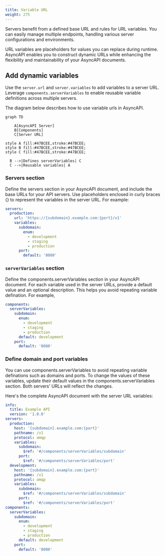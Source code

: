 ```yaml
---
title: Variable URL
weight: 275
---
```


Servers benefit from a defined base URL and rules for URL variables. You can easily manage multiple endpoints, handling various server configurations and environments.

URL variables are placeholders for values you can replace during runtime. AsyncAPI enables you to construct dynamic URLs while enhancing the flexibility and maintainability of your AsyncAPI documents.

## Add dynamic variables

Use the `server.url` and `server.variables` to add variables to a server URL. Leverage `components.serverVariables` to enable reusable variable definitions across multiple servers.

The diagram below describes how to use variable urls in AsyncAPI.

```mermaid
graph TD

    A[AsyncAPI Server]
    B[Components]
    C[Server URL]

style A fill:#47BCEE,stroke:#47BCEE;
style B fill:#47BCEE,stroke:#47BCEE;
style C fill:#47BCEE,stroke:#47BCEE;

  B -->|Defines serverVariables| C
  C -->|Reusable variables| A
```

### Servers section

Define the servers section in your AsyncAPI document, and include the base URLs for your API servers. Use placeholders enclosed in curly braces {} to represent the variables in the server URL. For example:

```yaml
servers:
  production:
    url: 'https://{subdomain}.example.com:{port}/v1'
    variables:
      subdomain:
        enum:
          - development
          - staging
          - production
      port:
        default: '8080'
```

### `serverVariables` section

Define the components.serverVariables section in your AsyncAPI document. For each variable used in the server URLs, provide a default value and an optional description. This helps you avoid repeating variable defination. For example,

```yaml
components:
  serverVariables:
    subdomain:
      enum:
        - development
        - staging
        - production
      default: development
    port:
      default: '8080'
```

### Define domain and port variables

You can use components.serverVariables to avoid repeating variable definations such as domains and ports. To change the values of these variables, update their default values in the components.serverVariables section. Both servers' URLs will reflect the changes.

Here's the complete AsyncAPI document with the server URL variables:

```yaml
info:
  title: Example API
  version: '1.0.0'
servers:
  production:
    host: '{subdomain}.example.com:{port}'
    pathname: /v1
    protocol: amqp
    variables:
      subdomain:
        $ref: '#/components/serverVariables/subdomain'
      port:
        $ref: '#/components/serverVariables/port'
  development:
    host: '{subdomain}.example.com:{port}'
    pathname: /v1
    protocol: amqp
    variables:
      subdomain:
        $ref: '#/components/serverVariables/subdomain'
      port:
        $ref: '#/components/serverVariables/port'
components:
  serverVariables:
    subdomain:
      enum:
        - development
        - staging
        - production
      default: development
    port:
      default: '8080'
```
